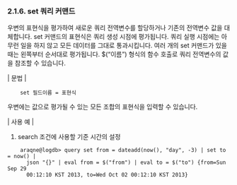 ### 2.1.6. set 쿼리 커맨드

우변의 표현식을 평가하여 새로운 쿼리 전역변수를 할당하거나 기존의 전역변수 값을 대체합니다. set 커맨드의 표현식은 쿼리 생성 시점에 평가됩니다. 쿼리 실행 시점에는 아무런 일을 하지 않고 모든 데이터를 그대로 통과시킵니다. 여러 개의 set 커맨드가 있을 때는 왼쪽부터 순서대로 평가됩니다. $(“이름”) 형식의 함수 호출로 쿼리 전역변수의 값을 참조할 수 있습니다.

\| 문법 \|

~~~~
	set 필드이름 = 표현식
~~~~

우변에는 값으로 평가될 수 있는 모든 조합의 표현식을 입력할 수 있습니다.

\| 사용 예 \|

1) search 조건에 사용할 기준 시간의 설정

~~~
    araqne@logdb> query set from = dateadd(now(), "day", -3) | set to = now() | 
      json "{}" | eval from = $("from") | eval to = $("to") {from=Sun Sep 29 
      00:12:10 KST 2013, to=Wed Oct 02 00:12:10 KST 2013}
~~~

